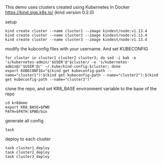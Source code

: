This demo uses clusters created using Kubernetes In Docker https://kind.sigs.k8s.io/ (kind version 0.2.0)

setup
```
kind create cluster --name cluster1 --image kindest/node:v1.13.4 
kind create cluster --name cluster2 --image kindest/node:v1.13.4 
kind create cluster --name cluster3 --image kindest/node:v1.13.4 
```

modify the kubconfig files with your username. And set KUBECONFIG

```
for cluster in cluster1 cluster2 cluster3; do sed -i bak -e 's/kubernetes-admin/'$USER'@'$cluster/ -e 's/kubernetes-admin@/'$USER'@/' ~/.kube/kind-config-$cluster; done
export KUBECONFIG="$(kind get kubeconfig-path --name="cluster1"):$(kind get kubeconfig-path --name="cluster2"):$(kind get kubeconfig-path --name="cluster3")"
```

clone the repo, and set KR8_BASE environment variable to the base of the repo

```
cd kr8demo
export KR8_BASE=$PWD
PATH=$PATH:$PWD/bin
```

generate all config

```
task
```

deploy to each cluster

```
task cluster1_deploy
task cluster2_deploy
task cluster3_deploy
```

